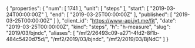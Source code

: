 {
  "properties": {
    "num": [
      1741
    ],
    "unit": [
      "steps"
    ],
    "start": [
      "2019-03-24T00:00:00Z"
    ],
    "end": [
      "2019-03-25T00:00:00Z"
    ],
    "published": [
      "2019-03-25T00:00:00Z"
    ]
  },
  "client_id": "https://www-api.jvt.me/fit",
  "date": "2019-03-25T00:00:00Z",
  "kind": "steps",
  "h": "h-measure",
  "slug": "2019/03/bjndc",
  "aliases": [
    "/mf2/26493c09-a271-4fd2-8f1b-484c5420d75d/",
    "/mf2/2019/03/bjndc",
    "/mf2/2019/03/BjNdC"
  ]
}
